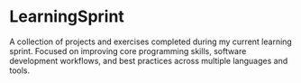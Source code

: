 # LearningSprint
A collection of projects and exercises completed during my current learning sprint. Focused on improving core programming skills, software development workflows, and best practices across multiple languages and tools.
